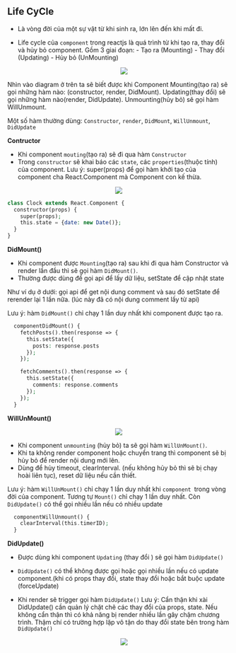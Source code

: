 ## Life CyCle

- Là vòng đời của một sự vật từ khi sinh ra, lớn lên đến khi mất đi.
- Life cycle của `component` trong reactjs là quá trình từ khi tạo ra, thay đổi và hủy bỏ component. Gồm 3 giai đoạn: - Tạo ra (Mounting) - Thay đổi (Updating) - Hủy bỏ (UnMounting)

   <center><img src="https://files.fullstack.edu.vn/f8-prod/blog_posts/923/616999882d4d4.png" ></center>

Nhìn vào diagram ở trên ta sẽ biết được khi Component Mounting(tạo ra) sẽ gọi những hàm nào: (constructor, render, DidMount). Updating(thay đổi) sẽ gọi những hàm nào(render, DidUpdate). Unmounting(hủy bỏ) sẽ gọi hàm WillUnmount.

Một số hàm thường dùng: `Constructor`, `render`, `DidMount`, `WillUnmount`, `DidUpdate`

**Contructor**

- Khi component `mouting`(tạo ra) sẽ đi qua hàm `Constructor`
- Trong `constructor` sẽ khai báo các `state`, các `properties`(thuộc tính) của component.
  Lưu ý: super(props) để gọi hàm khởi tạo của component cha React.Component mà Component con kế thừa.

 <center><img src="https://files.fullstack.edu.vn/f8-prod/blog_posts/923/6169a1d021c76.png" ></center>

```php
class Clock extends React.Component {
  constructor(props) {
    super(props);
    this.state = {date: new Date()};
  }
}
```

**DidMount()**

- Khi component được `Mounting`(tạo ra) sau khi đi qua hàm Constructor và render lần đầu thì sẽ gọi hàm `DidMount()`.
- Thường được dùng để gọi api để lấy dữ liệu, setState để cập nhật state

Như ví dụ ở dưới: gọi api để get nội dung comment và sau đó setState để rerender lại 1 lần nữa. (lúc này đã có nội dung comment lấy từ api)

Lưu ý: hàm `DidMount()` chỉ chạy 1 lần duy nhất khi component được tạo ra.

```php
  componentDidMount() {
    fetchPosts().then(response => {
      this.setState({
        posts: response.posts
      });
    });

    fetchComments().then(response => {
      this.setState({
        comments: response.comments
      });
    });
  }

```

**WillUnMount()**

 <center><img src="https://files.fullstack.edu.vn/f8-prod/blog_posts/923/6169a1f3a7a1a.png" ></center>

- Khi component `unmounting` (hủy bỏ) ta sẽ gọi hàm `WillUnMount()`.
- Khi ta không render component hoặc chuyển trang thì component sẽ bị hủy bỏ để render nội dung mới lên.
- Dùng để hủy timeout, clearInterval. (nếu không hủy bỏ thì sẽ bị chạy hoài liên tục), reset dữ liệu nếu cần thiết.

Lưu ý: hàm `WillUnMount()` chỉ chạy 1 lần duy nhất khi `component `trong vòng đời của component. Tương tự `Mount()` chỉ chạy 1 lần duy nhất. Còn `DidUpdate()` có thể gọi nhiều lần nếu có nhiều update

```php
  componentWillUnmount() {
    clearInterval(this.timerID);
  }

```

**DidUpdate()**

- Được dùng khi component `Updating` (thay đổi ) sẽ gọi hàm `DidUpdate()`
- `DidUpdate()` có thể không được gọi hoặc gọi nhiều lần nếu có update component.(khi có props thay đổi, state thay đổi hoặc bắt buộc update (forceUpdate)
- Khi render sẽ trigger gọi hàm `DidUpdate()`
  Lưu ý: Cẩn thận khi xài DidUpdate() cần quản lý chặt chẽ các thay đổi của props, state. Nếu không cẩn thận thì có khả năng bị render nhiều lần gây chậm chương trình. Thậm chí có trường hợp lặp vô tận do thay đổi state bên trong hàm `DidUpdate()`

   <center><img src="https://files.fullstack.edu.vn/f8-prod/blog_posts/923/6169a1b33ded3.png" ></center>
